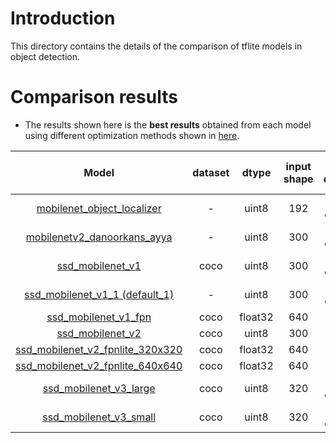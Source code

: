# Introduction

This directory contains the details of the comparison of tflite models in object detection.

# Comparison results

* The results shown here is the **best results** obtained from each model using different optimization methods shown in [here](models#methods-used-for-model-optimizations).

**Model**|**dataset**|**dtype**|**input shape**|**how quantized**|**detection period (sec)**|**FPS (CPU)**|**FPS (RPI)**
:-----:|:-----:|:-----:|:-----:|:-----:|:-----:|:-----:|:-----:
[mobilenet\_object\_localizer ](models/mobile_object_localizer)|-|uint8|192|already quantized|10|6.7097|12.7345
[mobilenetv2\_danoorkans\_ayya](models/mobilenetv2_danoorkans_ayya)|-|uint8|300|already quantized|10|2.1886|4.3399
[ssd\_mobilenet\_v1](models/ssd_mobilenet_v1)|coco|uint8|300|already quantized|10|2.3259|5.4281
[ssd\_mobilenet\_v1\_1 (default\_1)](models/ssd_mobilenet_v1_1%20(default_1))|-|uint8|300|already quantized|10|2.2539|5.3809
[ssd\_mobilenet\_v1\_fpn](models/ssd_mobilenet_v1_fpn)|coco|float32|640|[method3](models#3-method-3)|20|0.2863|0.1218
[ssd\_mobilenet\_v2](models/ssd_mobilenet_v2)|coco|uint8|300|[method2](models#2-method-2)|20|0.1565|3.8588
[ssd\_mobilenet\_v2\_fpnlite\_320x320](models/ssd_mobilenet_v2_fpnlite_320x320)|coco|float32|640|[method3](models#3-method-3)|20|4.5612|2.4678
[ssd\_mobilenet\_v2\_fpnlite\_640x640](models/ssd_mobilenet_v2_fpnlite_640x640)|coco|float32|640|[method3](models#3-method-3)|20|1.1954|0.7038
[ssd\_mobilenet\_v3\_large](models/ssd_mobilenet_v3_large)|coco|uint8|320|already quantized|10|7.1549|3.9996
[ssd\_mobilenet\_v3\_small](models/ssd_mobilenet_v3_small)|coco|uint8|320|already quantized|10|18.8569|9.7913



